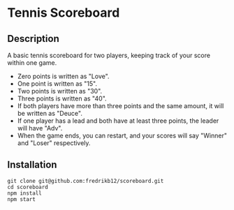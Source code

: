 # Tennis Scoreboard

## Description

A basic tennis scoreboard for two players, keeping track of your score within one game.

- Zero points is written as "Love".
- One point is written as "15".
- Two points is written as "30".
- Three points is written as "40".
- If both players have more than three points and the same amount, it will be written as "Deuce".
- If one player has a lead and both have at least three points, the leader will have "Adv".
- When the game ends, you can restart, and your scores will say "Winner" and "Loser" respectively.

## Installation

```
git clone git@github.com:fredrikb12/scoreboard.git
cd scoreboard
npm install
npm start
```
